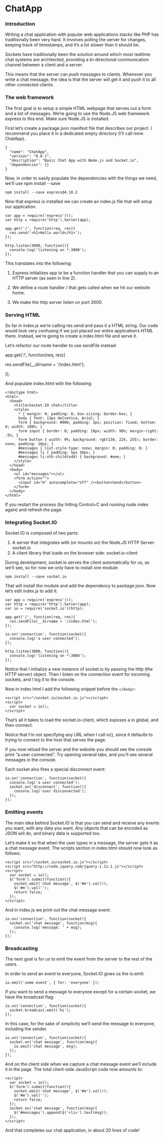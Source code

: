 # ChatApp

<h3>Introduction</h3>

Writing a chat application with popular web applications stacks like PHP has traditionally been very hard. It involves polling the server for changes, keeping track of timestamps, and it’s a lot slower than it should be.

Sockets have traditionally been the solution around which most realtime chat systems are architected, providing a bi-directional communication channel between a client and a server.

This means that the server can push messages to clients. Whenever you write a chat message, the idea is that the server will get it and push it to all other connected clients.

<h3>The web framework</h3>
The first goal is to setup a simple HTML webpage that serves out a form and a list of messages. We’re going to use the Node.JS web framework express to this end. Make sure Node.JS is installed.

First let’s create a package.json manifest file that describes our project. I recommend you place it in a dedicated empty directory (I’ll call mine ChatApp).

<pre><code>{
  "name": "ChatApp",
  "version": "0.0.1",
  "description": "Basic Chat App with Node.js and Socket.io",
  "dependencies": {}
}</code></pre>

Now, in order to easily populate the dependencies with the things we need, we’ll use npm install --save

<pre><code>npm install --save express@4.10.2</code></pre>

Now that express is installed we can create an index.js file that will setup our application.

<pre><code>var app = require('express')();
var http = require('http').Server(app);

app.get('/', function(req, res){
  res.send('&lt;h1&gt;Hello world&lt;/h1&gt;');
});

http.listen(3000, function(){
  console.log('listening on *:3000');
});</code></pre>

This translates into the following:

1. Express initializes app to be a function handler that you can supply to an HTTP server (as seen in line 2).

2. We define a route handler / that gets called when we hit our website home.

3. We make the http server listen on port 3000.

<h3>Serving HTML</h3>
So far in index.js we’re calling res.send and pass it a HTML string. Our code would look very confusing if we just placed our entire application’s HTML there. Instead, we’re going to create a index.html file and serve it.

Let’s refactor our route handler to use sendFile instead:

app.get('/', function(req, res){

  res.sendFile(__dirname + '/index.html');
  
});

And populate index.html with the following:

<pre><code>&lt;!doctype html&gt;
&lt;html&gt;
  &lt;head&gt;
    &lt;title&gt;Socket.IO chat&lt;/title&gt;
    &lt;style&gt;
      * { margin: 0; padding: 0; box-sizing: border-box; }
      body { font: 13px Helvetica, Arial; }
      form { background: #000; padding: 3px; position: fixed; bottom: 0; width: 100%; }
      form input { border: 0; padding: 10px; width: 90%; margin-right: .5%; }
      form button { width: 9%; background: rgb(130, 224, 255); border: none; padding: 10px; }
      #messages { list-style-type: none; margin: 0; padding: 0; }
      #messages li { padding: 5px 10px; }
      #messages li:nth-child(odd) { background: #eee; }
    &lt;/style&gt;
  &lt;/head&gt;
  &lt;body&gt;
    &lt;ul id="messages"&gt;&lt;/ul&gt;
    &lt;form action=""&gt;
      &lt;input id="m" autocomplete="off" /&gt;&lt;button&gt;Send&lt;/button&gt;
    &lt;/form&gt;
  &lt;/body&gt;
&lt;/html&gt;</code></pre>

If you restart the process (by hitting Control+C and running node index again) and refresh the page.

<h3>Integrating Socket.IO</h3>
Socket.IO is composed of two parts:

1. A server that integrates with (or mounts on) the Node.JS HTTP Server: socket.io
2. A client library that loads on the browser side: socket.io-client

During development, socket.io serves the client automatically for us, as we’ll see, so for now we only have to install one module:
<pre><code>npm install --save socket.io</code></pre>

That will install the module and add the dependency to package.json. Now let’s edit index.js to add it:
<pre><code>var app = require('express')();
var http = require('http').Server(app);
var io = require('socket.io')(http);

app.get('/', function(req, res){
  res.sendFile(__dirname + '/index.html');
});

io.on('connection', function(socket){
  console.log('a user connected');
});

http.listen(3000, function(){
  console.log('listening on *:3000');
});</code></pre>

Notice that I initialize a new instance of socket.io by passing the http (the HTTP server) object. Then I listen on the connection event for incoming sockets, and I log it to the console.

Now in index.html I add the following snippet before the <code>&lt;/body&gt;</code>:

<pre><code>&lt;script src="/socket.io/socket.io.js"&gt;&lt;/script&gt;
&lt;script&gt;
  var socket = io();
&lt;/script&gt;</code></pre>

That’s all it takes to load the socket.io-client, which exposes a io global, and then connect.

Notice that I’m not specifying any URL when I call io(), since it defaults to trying to connect to the host that serves the page.

If you now reload the server and the website you should see the console print “a user connected”.
Try opening several tabs, and you’ll see several messages in the console.

Each socket also fires a special disconnect event:
<pre><code>io.on('connection', function(socket){
  console.log('a user connected');
  socket.on('disconnect', function(){
    console.log('user disconnected');
  });
});</code></pre>

<h3>Emitting events</h3>
The main idea behind Socket.IO is that you can send and receive any events you want, with any data you want. Any objects that can be encoded as JSON will do, and binary data is supported too.

Let’s make it so that when the user types in a message, the server gets it as a chat message event. The scripts section in index.html should now look as follows:
<pre><code>&lt;script src="/socket.io/socket.io.js"&gt;&lt;/script&gt;
&lt;script src="http://code.jquery.com/jquery-1.11.1.js"&gt;&lt;/script&gt;
&lt;script&gt;
  var socket = io();
  $('form').submit(function(){
    socket.emit('chat message', $('#m').val());
    $('#m').val('');
    return false;
  });
&lt;/script&gt;</code></pre>

And in index.js we print out the chat message event:
<pre><code>io.on('connection', function(socket){
  socket.on('chat message', function(msg){
    console.log('message: ' + msg);
  });
});</code></pre>

<h3>Broadcasting</h3>
The next goal is for us to emit the event from the server to the rest of the users.

In order to send an event to everyone, Socket.IO gives us the io.emit:

<pre><code>io.emit('some event', { for: 'everyone' });</code></pre>

If you want to send a message to everyone except for a certain socket, we have the broadcast flag:
<pre><code>io.on('connection', function(socket){
  socket.broadcast.emit('hi');
});</code></pre>

In this case, for the sake of simplicity we’ll send the message to everyone, including the sender.
<pre><code>io.on('connection', function(socket){
  socket.on('chat message', function(msg){
    io.emit('chat message', msg);
  });
});</code></pre>

And on the client side when we capture a chat message event we’ll include it in the page. The total client-side JavaScript code now amounts to:
<pre><code>&lt;script&gt;
  var socket = io();
  $('form').submit(function(){
    socket.emit('chat message', $('#m').val());
    $('#m').val('');
    return false;
  });
  socket.on('chat message', function(msg){
    $('#messages').append($('&lt;li&gt;').text(msg));
  });
&lt;/script&gt;</code></pre>

And that completes our chat application, in about 20 lines of code!
